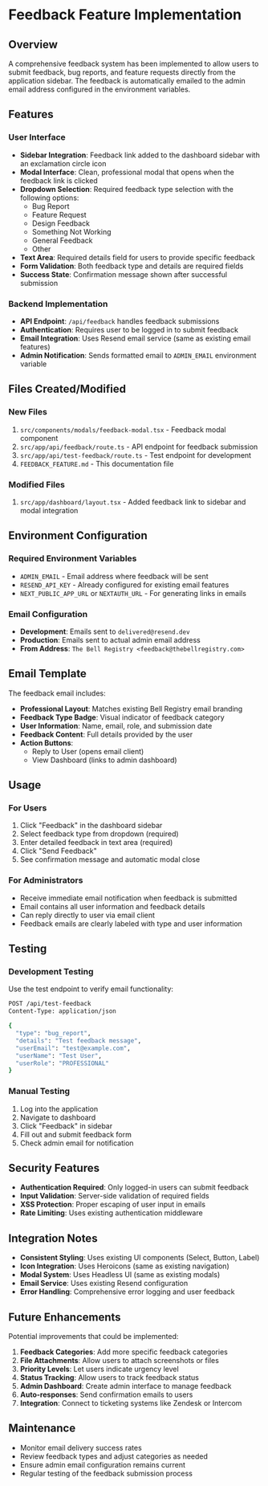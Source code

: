 # Feedback Feature Implementation

## Overview

A comprehensive feedback system has been implemented to allow users to submit feedback, bug reports, and feature requests directly from the application sidebar. The feedback is automatically emailed to the admin email address configured in the environment variables.

## Features

### User Interface
- **Sidebar Integration**: Feedback link added to the dashboard sidebar with an exclamation circle icon
- **Modal Interface**: Clean, professional modal that opens when the feedback link is clicked
- **Dropdown Selection**: Required feedback type selection with the following options:
  - Bug Report
  - Feature Request
  - Design Feedback
  - Something Not Working
  - General Feedback
  - Other
- **Text Area**: Required details field for users to provide specific feedback
- **Form Validation**: Both feedback type and details are required fields
- **Success State**: Confirmation message shown after successful submission

### Backend Implementation
- **API Endpoint**: `/api/feedback` handles feedback submissions
- **Authentication**: Requires user to be logged in to submit feedback
- **Email Integration**: Uses Resend email service (same as existing email features)
- **Admin Notification**: Sends formatted email to `ADMIN_EMAIL` environment variable

## Files Created/Modified

### New Files
1. `src/components/modals/feedback-modal.tsx` - Feedback modal component
2. `src/app/api/feedback/route.ts` - API endpoint for feedback submission
3. `src/app/api/test-feedback/route.ts` - Test endpoint for development
4. `FEEDBACK_FEATURE.md` - This documentation file

### Modified Files
1. `src/app/dashboard/layout.tsx` - Added feedback link to sidebar and modal integration

## Environment Configuration

### Required Environment Variables
- `ADMIN_EMAIL` - Email address where feedback will be sent
- `RESEND_API_KEY` - Already configured for existing email features
- `NEXT_PUBLIC_APP_URL` or `NEXTAUTH_URL` - For generating links in emails

### Email Configuration
- **Development**: Emails sent to `delivered@resend.dev` 
- **Production**: Emails sent to actual admin email address
- **From Address**: `The Bell Registry <feedback@thebellregistry.com>`

## Email Template

The feedback email includes:
- **Professional Layout**: Matches existing Bell Registry email branding
- **Feedback Type Badge**: Visual indicator of feedback category
- **User Information**: Name, email, role, and submission date
- **Feedback Content**: Full details provided by the user
- **Action Buttons**: 
  - Reply to User (opens email client)
  - View Dashboard (links to admin dashboard)

## Usage

### For Users
1. Click "Feedback" in the dashboard sidebar
2. Select feedback type from dropdown (required)
3. Enter detailed feedback in text area (required)
4. Click "Send Feedback"
5. See confirmation message and automatic modal close

### For Administrators
- Receive immediate email notification when feedback is submitted
- Email contains all user information and feedback details
- Can reply directly to user via email client
- Feedback emails are clearly labeled with type and user information

## Testing

### Development Testing
Use the test endpoint to verify email functionality:

```bash
POST /api/test-feedback
Content-Type: application/json

{
  "type": "bug_report",
  "details": "Test feedback message",
  "userEmail": "test@example.com",
  "userName": "Test User",
  "userRole": "PROFESSIONAL"
}
```

### Manual Testing
1. Log into the application
2. Navigate to dashboard
3. Click "Feedback" in sidebar
4. Fill out and submit feedback form
5. Check admin email for notification

## Security Features

- **Authentication Required**: Only logged-in users can submit feedback
- **Input Validation**: Server-side validation of required fields
- **XSS Protection**: Proper escaping of user input in emails
- **Rate Limiting**: Uses existing authentication middleware

## Integration Notes

- **Consistent Styling**: Uses existing UI components (Select, Button, Label)
- **Icon Integration**: Uses Heroicons (same as existing navigation)
- **Modal System**: Uses Headless UI (same as existing modals)
- **Email Service**: Uses existing Resend configuration
- **Error Handling**: Comprehensive error logging and user feedback

## Future Enhancements

Potential improvements that could be implemented:
1. **Feedback Categories**: Add more specific feedback categories
2. **File Attachments**: Allow users to attach screenshots or files
3. **Priority Levels**: Let users indicate urgency level
4. **Status Tracking**: Allow users to track feedback status
5. **Admin Dashboard**: Create admin interface to manage feedback
6. **Auto-responses**: Send confirmation emails to users
7. **Integration**: Connect to ticketing systems like Zendesk or Intercom

## Maintenance

- Monitor email delivery success rates
- Review feedback types and adjust categories as needed
- Ensure admin email configuration remains current
- Regular testing of the feedback submission process 